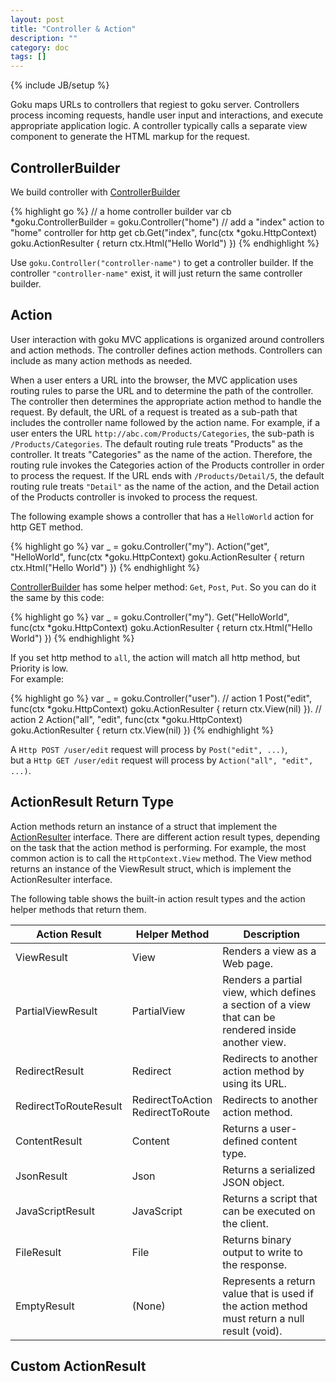 ```yaml
---
layout: post
title: "Controller & Action"
description: ""
category: doc
tags: []
---
```

{% include JB/setup %}

Goku maps URLs to controllers that regiest to goku server. Controllers process incoming requests, handle user input and interactions, and execute appropriate application logic. A controller typically calls a separate view component to generate the HTML markup for the request.

## ControllerBuilder

We build controller with [ControllerBuilder](http://go.pkgdoc.org/github.com/QLeelulu/goku#ControllerBuilder)

{% highlight go %}
// a home controller builder
var cb *goku.ControllerBuilder = goku.Controller("home")
// add a "index" action to "home" controller for http get
cb.Get("index", func(ctx *goku.HttpContext) goku.ActionResulter {
    return ctx.Html("Hello World")
})
{% endhighlight %}

Use `goku.Controller("controller-name")` to get a controller builder. 
If the controller `"controller-name"` exist, it will just return the 
same controller builder.

## Action

User interaction with goku MVC applications is organized around controllers and action methods. The controller defines action methods. Controllers can include as many action methods as needed.

When a user enters a URL into the browser, the MVC application uses routing rules to parse the URL and to determine the path of the controller. The controller then determines the appropriate action method to handle the request. By default, the URL of a request is treated as a sub-path that includes the controller name followed by the action name. For example, if a user enters the URL `http://abc.com/Products/Categories`, the sub-path is `/Products/Categories`. The default routing rule treats "Products" as the controller. It treats "Categories" as the name of the action. Therefore, the routing rule invokes the Categories action of the Products controller in order to process the request. If the URL ends with `/Products/Detail/5`, the default routing rule treats `"Detail"` as the name of the action, and the Detail action of the Products controller is invoked to process the request. 

The following example shows a controller that has a `HelloWorld` action for http GET method.

{% highlight go %}
var _ = goku.Controller("my").
    Action("get", "HelloWorld", func(ctx *goku.HttpContext) goku.ActionResulter {
        return ctx.Html("Hello World")
    })
{% endhighlight %}

[ControllerBuilder](http://go.pkgdoc.org/github.com/QLeelulu/goku#ControllerBuilder) has some helper method: `Get`, `Post`, `Put`. So you can do it the same by this code:

{% highlight go %}
var _ = goku.Controller("my").
    Get("HelloWorld", func(ctx *goku.HttpContext) goku.ActionResulter {
        return ctx.Html("Hello World")
    })
{% endhighlight %}

If you set http method to `all`, the action will match all http method, but Priority is low.    
For example:

{% highlight go %}
var _ = goku.Controller("user").
    // action 1
    Post("edit", func(ctx *goku.HttpContext) goku.ActionResulter {
        return ctx.View(nil)
    }).
    // action 2
    Action("all", "edit", func(ctx *goku.HttpContext) goku.ActionResulter {
        return ctx.View(nil)
    })
{% endhighlight %}

A `Http POST /user/edit` request will process by `Post("edit", ...)`,     
but a `Http GET /user/edit` request will process by `Action("all", "edit", ...)`.


## ActionResult Return Type

Action methods return an instance of a struct that implement the 
[ActionResulter](http://go.pkgdoc.org/github.com/QLeelulu/goku#ActionResulter) interface. 
There are different action result types, depending on the task that the action method is performing. For example, the most common action is to call the `HttpContext.View` method. The View method returns an instance of the ViewResult struct, which is implement the ActionResulter interface.

The following table shows the built-in action result types and the action helper methods that return them.

Action Result | Helper Method | Description
--------------|---------------|------------
ViewResult | View | Renders a view as a Web page.
PartialViewResult | PartialView | Renders a partial view, which defines a section of a view that can be rendered inside another view.
RedirectResult | Redirect | Redirects to another action method by using its URL.
RedirectToRouteResult | RedirectToAction <br/> RedirectToRoute | Redirects to another action method.
ContentResult | Content | Returns a user-defined content type.
JsonResult | Json | Returns a serialized JSON object.
JavaScriptResult | JavaScript | Returns a script that can be executed on the client.
FileResult | File | Returns binary output to write to the response.
EmptyResult | (None) | Represents a return value that is used if the action method must return a null result (void).


## Custom ActionResult


